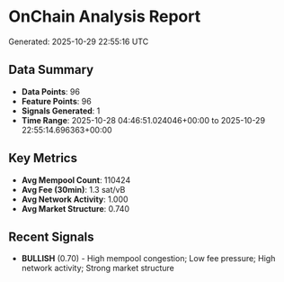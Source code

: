 # OnChain Analysis Report
Generated: 2025-10-29 22:55:16 UTC

## Data Summary
- **Data Points**: 96
- **Feature Points**: 96
- **Signals Generated**: 1
- **Time Range**: 2025-10-28 04:46:51.024046+00:00 to 2025-10-29 22:55:14.696363+00:00

## Key Metrics
- **Avg Mempool Count**: 110424
- **Avg Fee (30min)**: 1.3 sat/vB
- **Avg Network Activity**: 1.000
- **Avg Market Structure**: 0.740

## Recent Signals
- **BULLISH** (0.70) - High mempool congestion; Low fee pressure; High network activity; Strong market structure
